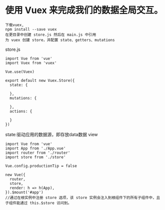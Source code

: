 # 使用 Vuex 来完成我们的数据全局交互。

    下载vuex,
    npm install --save vuex
    在更目录中创建 store.js 然后在 main.js 中引用
    为 vuex 创建 store，并配置 state、getters、mutations

store.js
```vue
import Vue from 'vue'
import Vuex from 'vuex'

Vue.use(Vuex)

export default new Vuex.Store({
  state: {

  },
  mutations: {

  },
  actions: {

  }
})
```
state:驱动应用的数据源，即存放data数据
view

```vue
import Vue from 'vue'
import App from './App.vue'
import router from './router'
import store from './store'

Vue.config.productionTip = false

new Vue({
  router,
  store,
  render: h => h(App),
}).$mount('#app')
//通过在根实例中注册 store 选项，该 store 实例会注入到根组件下的所有子组件中，且子组件能通过 this.$store 访问到。
``` 


